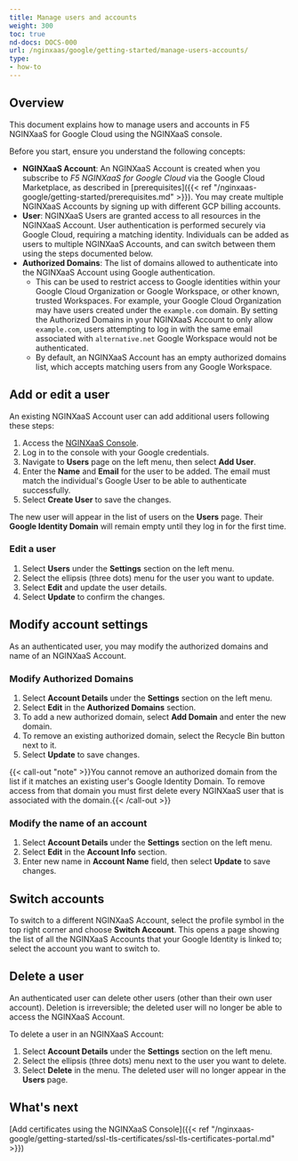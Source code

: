 ```yaml
---
title: Manage users and accounts
weight: 300
toc: true
nd-docs: DOCS-000
url: /nginxaas/google/getting-started/manage-users-accounts/
type:
- how-to
---
```


## Overview

This document explains how to manage users and accounts in F5 NGINXaaS for Google Cloud using the NGINXaaS console.

Before you start, ensure you understand the following concepts:

- **NGINXaaS Account**: An NGINXaaS Account is created when you subscribe to *F5 NGINXaaS for Google Cloud* via the Google Cloud Marketplace, as described in [prerequisites]({{< ref "/nginxaas-google/getting-started/prerequisites.md" >}}). You may create multiple NGINXaaS Accounts by signing up with different GCP billing accounts.
- **User**: NGINXaaS Users are granted access to all resources in the NGINXaaS Account. User authentication is performed securely via Google Cloud, requiring a matching identity. Individuals can be added as users to multiple NGINXaaS Accounts, and can switch between them using the steps documented below.
- **Authorized Domains**: The list of domains allowed to authenticate into the NGINXaaS Account using Google authentication.
   - This can be used to restrict access to Google identities within your Google Cloud Organization or Google Workspace, or other known, trusted Workspaces. For example, your Google Cloud Organization may have users created under the `example.com` domain. By setting the Authorized Domains in your NGINXaaS Account to only allow `example.com`, users attempting to log in with the same email associated with `alternative.net` Google Workspace would not be authenticated.
   - By default, an NGINXaaS Account has an empty authorized domains list, which accepts matching users from any Google Workspace.

## Add or edit a user

An existing NGINXaaS Account user can add additional users following these steps:

1. Access the [NGINXaaS Console](https://console.nginxaas.net/).
1. Log in to the console with your Google credentials.
1. Navigate to **Users** page on the left menu, then select **Add User**.
1. Enter the **Name** and **Email** for the user to be added. The email must match the individual's Google User to be able to authenticate successfully.
1. Select **Create User** to save the changes.

The new user will appear in the list of users on the **Users** page. Their **Google Identity Domain** will remain empty until they log in for the first time.

### Edit a user

1. Select **Users** under the **Settings** section on the left menu.
1. Select the ellipsis (three dots) menu for the user you want to update.
1. Select **Edit** and update the user details.
1. Select **Update** to confirm the changes.

## Modify account settings

As an authenticated user, you may modify the authorized domains and name of an NGINXaaS Account.


### Modify Authorized Domains

1. Select **Account Details** under the **Settings** section on the left menu.
1. Select **Edit** in the **Authorized Domains** section.
1. To add a new authorized domain, select **Add Domain** and enter the new domain.
1. To remove an existing authorized domain, select the Recycle Bin button next to it.
1. Select **Update** to save changes.

{{< call-out "note" >}}You cannot remove an authorized domain from the list if it matches an existing user's Google Identity Domain. To remove access from that domain you must first delete every NGINXaaS user that is associated with the domain.{{< /call-out >}}

### Modify the name of an account

1. Select **Account Details** under the **Settings** section on the left menu.
2. Select **Edit** in the **Account Info** section.
3. Enter new name in **Account Name** field, then select **Update** to save changes.

## Switch accounts

To switch to a different NGINXaaS Account, select the profile symbol in the top right corner and choose **Switch Account**. This opens a page showing the list of all the NGINXaaS Accounts that your Google Identity is linked to; select the account you want to switch to.

## Delete a user

An authenticated user can delete other users (other than their own user account). Deletion is irreversible; the deleted user will no longer be able to access the NGINXaaS Account.

To delete a user in an NGINXaaS Account:

1. Select **Account Details** under the **Settings** section on the left menu.
1. Select the ellipsis (three dots) menu next to the user you want to delete.
1. Select **Delete** in the menu. The deleted user will no longer appear in the **Users** page.

## What's next
[Add certificates using the NGINXaaS Console]({{< ref "/nginxaas-google/getting-started/ssl-tls-certificates/ssl-tls-certificates-portal.md" >}})